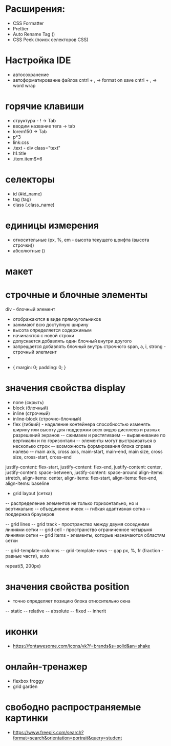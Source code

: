 # Расширения:
- CSS Formatter
- Prettier
- Auto Rename Tag ()
- CSS Peek (поиск селекторов CSS)


# Настройка IDE
- автосохранение
- автоформатирование файлов
cntrl + , -> format on save
cntrl + , -> word wrap


# горячие клавиши 
- структура - ! -> Tab
- вводим название тега -> tab
- lorem150 -> Tab
- p*3
- link:css
- .text - div class="text"
- h1.title
- .item.item$*6 





# селекторы
- id (#id_name)
- tag (tag)
- class (.class_name)

# единицы измерения
- относительные (px, %, em - высота текущего шрифта (высота строчки))
- абсолютные ()

# макет

# строчные и блочные элементы
div - блочный элемент
- отображаются в виде прямоугольников
- занимают всю доступную ширину
- высота определяется содержимым
- начинаются с новой строки
- допускается добавлять один блочный внутри другого
- запрещается добавлять блочный внутрь строчного
span, a, i, strong - строчный элепмент
- 

* {
    margin: 0;
    padding: 0;
}



# значения свойства display
- none (скрыть)
- block (блочный)
- inline (строчный)
- inline-block (строчно-блочный)
- flex (гибкий) - наделение контейнера способностью изменять ширину или высоту для поддержки всех видов дисплеев и разных разрешений экранов
-- сжимаем и растягиваем
-- выравнивание по вертикали и по горизонтали
-- элементы могут выстраиваться в несколько строк
-- возможность формирования блока справа налево
-- main axis, cross axis, main-start, main-end, main size, cross size, cross-start, cross-end

justify-content: flex-start, justify-content: flex-end, justify-content: center, justify-content: space-between, justify-content: space-around
align-items: stretch, align-items: center, align-items: flex-start, align-items: flex-end, align-items: baseline

- grid layout (сетка)

-- распределение элементов не только горизонтально, но и вертикально
-- объединеине ячеек
-- гибкая адаптивная сетка
-- поддержка браузеров

-- grid lines
-- grid track - пространство между двумя соседними линиями сетки
-- grid cell - пространство ограниченное четырьмя линиями сетки
-- grid items - элементы, которые назначаются областям сетки

-- grid-template-columns
-- grid-template-rows
-- gap
px, %, fr (fraction - равные части), auto

repeat(5, 200px)

# значения свойства position

- точно определяет позицию блока относительно окна

-- static
-- relative
-- absolute
-- fixed
-- inherit

# иконки
- https://fontawesome.com/icons/vk?f=brands&s=solid&an=shake

# онлайн-тренажер
- flexbox froggy
- grid garden

# свободно распространяемые картинки
- https://www.freepik.com/search?format=search&orientation=portrait&query=student

